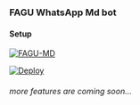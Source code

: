 ### FAGU WhatsApp Md bot

#### Setup





[![FAGU-MD](https://i.imgur.com/MOMxqS3.jpeg)](https://baileys-md-qr.herokuapp.com/md)

[![Deploy](https://www.herokucdn.com/deploy/button.svg)](https://heroku.com/deploy?template=https://github.com/Fagu12/FAGU-MD)

###### more features are coming soon...

